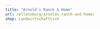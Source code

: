 ```yaml
---
title: "Arnold's Ranch & Home"
url: /ellensburg/arnolds-ranch-und-home/
shop: Landwirtschaftlich
---
```

